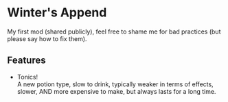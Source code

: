 # Winter's Append
My first mod (shared publicly), feel free to shame me for bad practices (but please say how to fix them).

## Features
- Tonics!<br>
A new potion type, slow to drink, typically weaker in terms of effects, slower, AND more expensive to make, but always lasts for a long time.